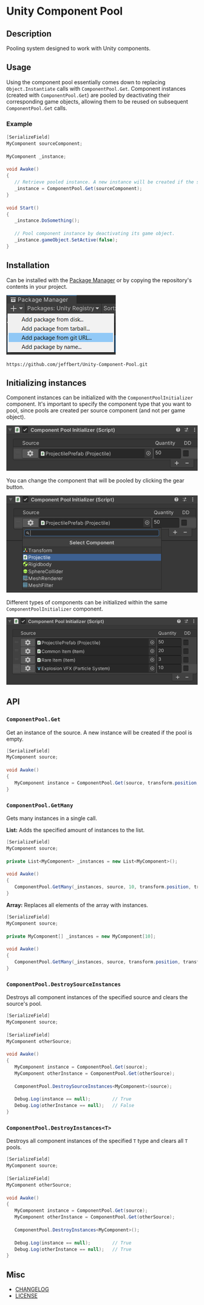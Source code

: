 # Unity Component Pool #

## Description

Pooling system designed to work with Unity components.

## Usage

Using the component pool essentially comes down to replacing `Object.Instantiate` calls with `ComponentPool.Get`. Component instances (created with `ComponentPool.Get`) are pooled by deactivating their corresponding game objects, allowing them to be reused on subsequent `ComponentPool.Get` calls.

### Example

```cs
[SerializeField]
MyComponent sourceComponent;

MyComponent _instance;

void Awake()
{
   // Retrieve pooled instance. A new instance will be created if the source component's pool is empty.
   _instance = ComponentPool.Get(sourceComponent);
}

void Start()
{
   _instance.DoSomething();

   // Pool component instance by deactivating its game object.
   _instance.gameObject.SetActive(false);
}
```

## Installation

Can be installed with the [Package Manager](https://docs.unity3d.com/Manual/upm-ui-giturl.html) or by copying the repository's contents in your project.

![picture alt](.github/images/package-manager.png "Installing git package with Package Manager")

```
https://github.com/jeffbert/Unity-Component-Pool.git
```

## Initializing instances

Component instances can be initialized with the `ComponentPoolInitializer` component. It's important to specify the component type that you want to pool, since pools are created per source component (and not per game object).

![picture alt](.github/images/pool-initializer-1.png "Component Pool Initializer inspector")

You can change the component that will be pooled by clicking the gear button.

![picture alt](.github/images/pool-initializer-2.png "Component Pool Initializer - Selecting the source component to pool.")

Different types of components can be initialized within the same `ComponentPoolInitializer` component.

![picture alt](.github/images/pool-initializer-3.png "Component Pool Initializer - Selecting the source component to pool.")

## API

### `ComponentPool.Get`

Get an instance of the source. A new instance will be created if the pool is empty.
```cs
[SerializeField]
MyComponent source;

void Awake()
{
   MyComponent instance = ComponentPool.Get(source, transform.position, transform.rotation);
}
```

### `ComponentPool.GetMany`

Gets many instances in a single call.

**List:** Adds the specified amount of instances to the list.

```cs
[SerializeField]
MyComponent source;

private List<MyComponent> _instances = new List<MyComponent>();

void Awake()
{
   ComponentPool.GetMany(_instances, source, 10, transform.position, transform.rotation);
}
```

**Array:** Replaces all elements of the array with instances.
```cs
[SerializeField]
MyComponent source;

private MyComponent[] _instances = new MyComponent[10];

void Awake()
{
   ComponentPool.GetMany(_instances, source, transform.position, transform.rotation);
}
```

### `ComponentPool.DestroySourceInstances`

Destroys all component instances of the specified source and clears the source's pool.

```cs
[SerializeField]
MyComponent source;

[SerializeField]
MyComponent otherSource;

void Awake()
{
   MyComponent instance = ComponentPool.Get(source);
   MyComponent otherInstance = ComponentPool.Get(otherSource);

   ComponentPool.DestroySourceInstances<MyComponent>(source);

   Debug.Log(instance == null);        // True
   Debug.Log(otherInstance == null);   // False
}
```

### `ComponentPool.DestroyInstances<T>`

Destroys all component instances of the specified `T` type and clears all `T` pools.

```cs
[SerializeField]
MyComponent source;

[SerializeField]
MyComponent otherSource;

void Awake()
{
   MyComponent instance = ComponentPool.Get(source);
   MyComponent otherInstance = ComponentPool.Get(otherSource);

   ComponentPool.DestroyInstances<MyComponent>();

   Debug.Log(instance == null);        // True
   Debug.Log(otherInstance == null);   // True
}
```

## Misc ##

- [CHANGELOG](CHANGELOG.md)
- [LICENSE](LICENSE)
